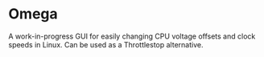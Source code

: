 # Omega

A work-in-progress GUI for easily changing CPU voltage offsets and clock speeds in Linux. Can be used as a Throttlestop alternative.
